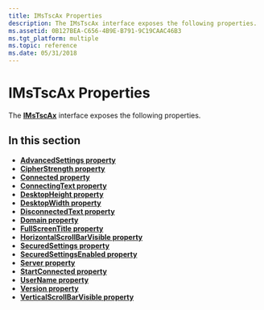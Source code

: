 ```yaml
---
title: IMsTscAx Properties
description: The IMsTscAx interface exposes the following properties.
ms.assetid: 0B127BEA-C656-4B9E-B791-9C19CAAC46B3
ms.tgt_platform: multiple
ms.topic: reference
ms.date: 05/31/2018
---
```


# IMsTscAx Properties

The [**IMsTscAx**](imstscax-interface.md) interface exposes the following properties.

## In this section

-   [**AdvancedSettings property**](imstscax-advancedsettings.md)
-   [**CipherStrength property**](imstscax-cipherstrength.md)
-   [**Connected property**](imstscax-connected.md)
-   [**ConnectingText property**](imstscax-connectingtext.md)
-   [**DesktopHeight property**](imstscax-desktopheight.md)
-   [**DesktopWidth property**](imstscax-desktopwidth.md)
-   [**DisconnectedText property**](imstscax-disconnectedtext.md)
-   [**Domain property**](imstscax-domain.md)
-   [**FullScreenTitle property**](imstscax-fullscreentitle.md)
-   [**HorizontalScrollBarVisible property**](imstscax-horizontalscrollbarvisible.md)
-   [**SecuredSettings property**](imstscax-securedsettings.md)
-   [**SecuredSettingsEnabled property**](imstscax-securedsettingsenabled.md)
-   [**Server property**](imstscax-server.md)
-   [**StartConnected property**](imstscax-startconnected.md)
-   [**UserName property**](imstscax-username.md)
-   [**Version property**](imstscax-version.md)
-   [**VerticalScrollBarVisible property**](imstscax-verticalscrollbarvisible.md)

 

 




